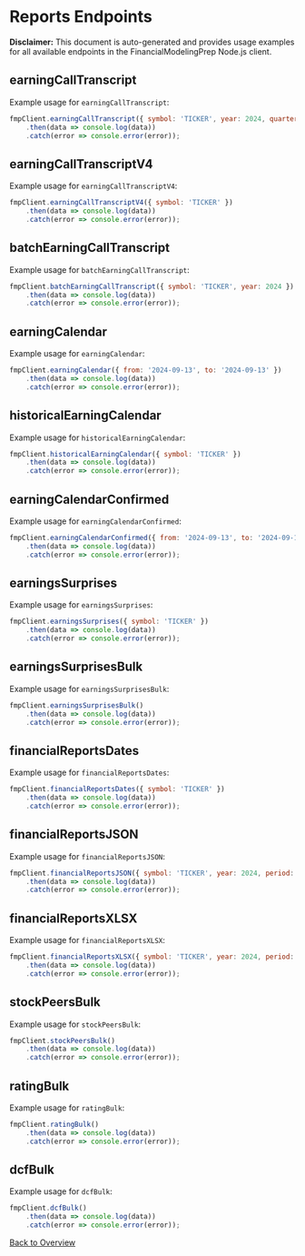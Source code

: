 # Reports Endpoints

**Disclaimer:** This document is auto-generated and provides usage examples for all available endpoints in the FinancialModelingPrep Node.js client.

## earningCallTranscript

Example usage for `earningCallTranscript`:

```javascript
fmpClient.earningCallTranscript({ symbol: 'TICKER', year: 2024, quarter: 'VALUE' })
    .then(data => console.log(data))
    .catch(error => console.error(error));
```

## earningCallTranscriptV4

Example usage for `earningCallTranscriptV4`:

```javascript
fmpClient.earningCallTranscriptV4({ symbol: 'TICKER' })
    .then(data => console.log(data))
    .catch(error => console.error(error));
```

## batchEarningCallTranscript

Example usage for `batchEarningCallTranscript`:

```javascript
fmpClient.batchEarningCallTranscript({ symbol: 'TICKER', year: 2024 })
    .then(data => console.log(data))
    .catch(error => console.error(error));
```

## earningCalendar

Example usage for `earningCalendar`:

```javascript
fmpClient.earningCalendar({ from: '2024-09-13', to: '2024-09-13' })
    .then(data => console.log(data))
    .catch(error => console.error(error));
```

## historicalEarningCalendar

Example usage for `historicalEarningCalendar`:

```javascript
fmpClient.historicalEarningCalendar({ symbol: 'TICKER' })
    .then(data => console.log(data))
    .catch(error => console.error(error));
```

## earningCalendarConfirmed

Example usage for `earningCalendarConfirmed`:

```javascript
fmpClient.earningCalendarConfirmed({ from: '2024-09-13', to: '2024-09-13' })
    .then(data => console.log(data))
    .catch(error => console.error(error));
```

## earningsSurprises

Example usage for `earningsSurprises`:

```javascript
fmpClient.earningsSurprises({ symbol: 'TICKER' })
    .then(data => console.log(data))
    .catch(error => console.error(error));
```

## earningsSurprisesBulk

Example usage for `earningsSurprisesBulk`:

```javascript
fmpClient.earningsSurprisesBulk()
    .then(data => console.log(data))
    .catch(error => console.error(error));
```

## financialReportsDates

Example usage for `financialReportsDates`:

```javascript
fmpClient.financialReportsDates({ symbol: 'TICKER' })
    .then(data => console.log(data))
    .catch(error => console.error(error));
```

## financialReportsJSON

Example usage for `financialReportsJSON`:

```javascript
fmpClient.financialReportsJSON({ symbol: 'TICKER', year: 2024, period: 'annual' })
    .then(data => console.log(data))
    .catch(error => console.error(error));
```

## financialReportsXLSX

Example usage for `financialReportsXLSX`:

```javascript
fmpClient.financialReportsXLSX({ symbol: 'TICKER', year: 2024, period: 'annual' })
    .then(data => console.log(data))
    .catch(error => console.error(error));
```

## stockPeersBulk

Example usage for `stockPeersBulk`:

```javascript
fmpClient.stockPeersBulk()
    .then(data => console.log(data))
    .catch(error => console.error(error));
```

## ratingBulk

Example usage for `ratingBulk`:

```javascript
fmpClient.ratingBulk()
    .then(data => console.log(data))
    .catch(error => console.error(error));
```

## dcfBulk

Example usage for `dcfBulk`:

```javascript
fmpClient.dcfBulk()
    .then(data => console.log(data))
    .catch(error => console.error(error));
```

[Back to Overview](./README.md)
